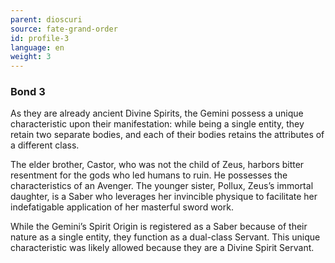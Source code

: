 ```yaml
---
parent: dioscuri
source: fate-grand-order
id: profile-3
language: en
weight: 3
---
```


### Bond 3

As they are already ancient Divine Spirits, the Gemini possess a unique characteristic upon their manifestation: while being a single entity, they retain two separate bodies, and each of their bodies retains the attributes of a different class.

The elder brother, Castor, who was not the child of Zeus, harbors bitter resentment for the gods who led humans to ruin. He possesses the characteristics of an Avenger. The younger sister, Pollux, Zeus’s immortal daughter, is a Saber who leverages her invincible physique to facilitate her indefatigable application of her masterful sword work.

While the Gemini’s Spirit Origin is registered as a Saber because of their nature as a single entity, they function as a dual-class Servant. This unique characteristic was likely allowed because they are a Divine Spirit Servant.
